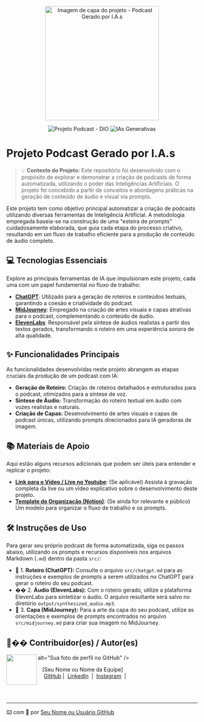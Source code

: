 <p align="center">
<img
    src="./assets/cover.png"
    width="300"
    alt="Imagem de capa do projeto - Podcast Gerado por I.A.s"
/>
</p>

<p align="center">
<!-- Se este projeto ainda estiver diretamente ligado à DIO ou a uma live específica, você pode manter ou adaptar os badges. Caso contrário, considere usar badges mais genéricos de status do projeto ou removê-los. -->
<!-- Exemplo de badges genéricos: -->
<img src="https://img.shields.io/badge/Projeto_Podcast-DIO-blue" alt="Projeto Podcast - DIO">
<img src="https://img.shields.io/badge/IAs-Generativas-green" alt="IAs Generativas">
</p>


# Projeto Podcast Gerado por I.A.s

<!-- Adaptei a nota para ser mais geral. Se este projeto foi desenvolvido como parte de um evento ou curso específico, você pode mencionar aqui. -->
> 💡 **Contexto do Projeto:** Este repositório foi desenvolvido com o propósito de explorar e demonstrar a criação de podcasts de forma automatizada, utilizando o poder das Inteligências Artificiais. O projeto foi concebido a partir de conceitos e abordagens práticas na geração de conteúdo de áudio e visual via prompts.

Este projeto tem como objetivo principal automatizar a criação de podcasts utilizando diversas ferramentas de Inteligência Artificial. A metodologia empregada baseia-se na construção de uma "esteira de prompts" cuidadosamente elaborada, que guia cada etapa do processo criativo, resultando em um fluxo de trabalho eficiente para a produção de conteúdo de áudio completo.

## 💻 Tecnologias Essenciais

Explore as principais ferramentas de IA que impulsionam este projeto, cada uma com um papel fundamental no fluxo de trabalho:

-   **[ChatGPT](https://chat.openai.com/)**: Utilizado para a geração de roteiros e conteúdos textuais, garantindo a coesão e criatividade do podcast.
-   **[MidJourney](https://www.midjourney.com/app/)**: Empregado na criação de artes visuais e capas atrativas para o podcast, complementando o conteúdo de áudio.
-   **[ElevenLabs](https://beta.elevenlabs.io/)**: Responsável pela síntese de áudios realistas a partir dos textos gerados, transformando o roteiro em uma experiência sonora de alta qualidade.

## ✨ Funcionalidades Principais

As funcionalidades desenvolvidas neste projeto abrangem as etapas cruciais da produção de um podcast com IA:

-   **Geração de Roteiro:** Criação de roteiros detalhados e estruturados para o podcast, otimizados para a síntese de voz.
-   **Síntese de Áudio:** Transformação do roteiro textual em áudio com vozes realistas e naturais.
-   **Criação de Capas:** Desenvolvimento de artes visuais e capas de podcast únicas, utilizando prompts direcionados para IA geradoras de imagem.

## 📚 Materiais de Apoio

Aqui estão alguns recursos adicionais que podem ser úteis para entender e replicar o projeto:

-   **[Link para o Vídeo / Live no Youtube](SEU_LINK_REAL_DA_LIVE_OU_VIDEO_EXPLICATIVO)**: (Se aplicável) Assista à gravação completa da live ou um vídeo explicativo sobre o desenvolvimento deste projeto.
-   **[Template de Organização (Notion)](https://helpful-jump-17b.notion.site/PAS-Podcast-AI-Studio-210489e15d7a4a73b743bb159e45d06f?pvs=4)**: (Se ainda for relevante e público) Um modelo para organizar o fluxo de trabalho e os prompts.

## 🛠️ Instruções de Uso

Para gerar seu próprio podcast de forma automatizada, siga os passos abaixo, utilizando os prompts e recursos disponíveis nos arquivos Markdown (`.md`) dentro da pasta `src/`:

-   🤖 1. **Roteiro (ChatGPT):** Consulte o arquivo `src/chatgpt.md` para as instruções e exemplos de prompts a serem utilizados no ChatGPT para gerar o roteiro do seu podcast.
-   �� 2. **Áudio (ElevenLabs):** Com o roteiro gerado, utilize a plataforma ElevenLabs para sintetizar o áudio. O arquivo resultante será salvo no diretório `output/synthesized_audio.mp3`.
-   🤖 3. **Capa (MidJourney):** Para a arte da capa do seu podcast, utilize as orientações e exemplos de prompts encontrados no arquivo `src/midjourney.md` para criar sua imagem no MidJourney.

## 👨‍�� Contribuidor(es) / Autor(es)

<!-- Personalize esta seção com suas informações ou as informações da equipe. -->
<p>
    <img
      align=left
      margin=10
      width=80
      src="https://avatars.githubusercontent.com/u/SEU_ID_GITHUB?v=4" <!-- Substitua 'SEU_ID_GITHUB' pelo ID numérico do seu perfil no GitHub (encontrado na URL do seu perfil ou em ferramentas de ID de usuário GitHub) -->
      alt="Sua foto de perfil no GitHub"
    />
    <p>&nbsp&nbsp&nbsp[Seu Nome ou Nome da Equipe]<br>
    &nbsp&nbsp&nbsp
    <a href="https://github.com/SEU_USUARIO_GITHUB">GitHub</a>&nbsp;|&nbsp;
    <a href="https://www.linkedin.com/in/SEU_LINKEDIN_PERFIL">LinkedIn</a>
&nbsp;|&nbsp;
    <a href="https://www.instagram.com/SEU_INSTAGRAM_PERFIL">Instagram</a>
&nbsp;|&nbsp;</p>
</p>
<br/><br/>
<p>

---

⌨️ com 💜 por [Seu Nome ou Usuário GitHub](https://github.com/SEU_USUARIO_GITHUB)
